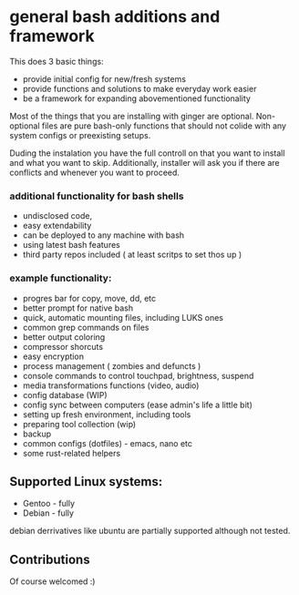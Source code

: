 # general bash additions and framework

This does 3 basic things:
* provide initial config for new/fresh systems
* provide functions and solutions to make everyday work easier
* be a framework for expanding abovementioned functionality

Most of the things that you are installing with ginger are optional.
Non-optional files are pure bash-only functions that should not
colide with any system configs or preexisting setups.

Duding the instalation you have the full controll on that you want
to install and what you want to skip. Additionally, installer will ask
you if there are conflicts and whenever you want to proceed.


### additional functionality for bash shells

* undisclosed code,
* easy extendability
* can be deployed to any machine with bash
* using latest bash features
* third party repos included ( at least scritps to set thos up )

### example functionality:
* progres bar for copy, move, dd, etc
* better prompt for native bash
* quick, automatic mounting files, including LUKS ones
* common grep commands on files
* better output coloring
* compressor shorcuts
* easy encryption
* process management ( zombies and defuncts )
* console commands to control touchpad, brightness, suspend
* media transformations functions (video, audio)
* config database (WIP)
* config sync between computers (ease admin's life a little bit)
* setting up fresh environment, including tools
* preparing tool collection (wip)
* backup
* common configs (dotfiles) - emacs, nano etc
* some rust-related helpers


## Supported Linux systems:
- Gentoo - fully
- Debian - fully

debian derrivatives like ubuntu are partially supported although not tested.

## Contributions
Of course welcomed :)
